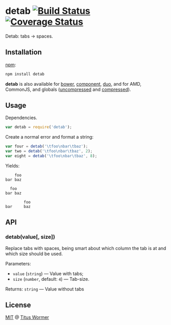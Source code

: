 # detab [![Build Status](https://img.shields.io/travis/wooorm/detab.svg?style=flat)](https://travis-ci.org/wooorm/detab) [![Coverage Status](https://img.shields.io/coveralls/wooorm/detab.svg?style=flat)](https://coveralls.io/r/wooorm/detab?branch=master)

Detab: tabs -> spaces.

## Installation

[npm](https://docs.npmjs.com/cli/install):

```bash
npm install detab
```

**detab** is also available for [bower](http://bower.io/#install-packages),
[component](https://github.com/componentjs/component), [duo](http://duojs.org/#getting-started),
and for AMD, CommonJS, and globals ([uncompressed](detab.js) and
[compressed](detab.min.js)).

## Usage

Dependencies.

```javascript
var detab = require('detab');
```

Create a normal error and format a string:

```javascript
var four = detab('\tfoo\nbar\tbaz');
var two = detab('\tfoo\nbar\tbaz', 2);
var eight = detab('\tfoo\nbar\tbaz', 8);
```

Yields:

```text
    foo
bar baz
```

```text
  foo
bar baz
```

```text
        foo
bar     baz
```

## API

### detab(value\[, size\])

Replace tabs with spaces, being smart about which column the tab is at
and which size should be used.

Parameters:

*   `value` (`string`) — Value with tabs;
*   `size` (`number`, default: `4`) — Tab-size.

Returns: `string` — Value without tabs

## License

[MIT](LICENSE) @ [Titus Wormer](http://wooorm.com)
